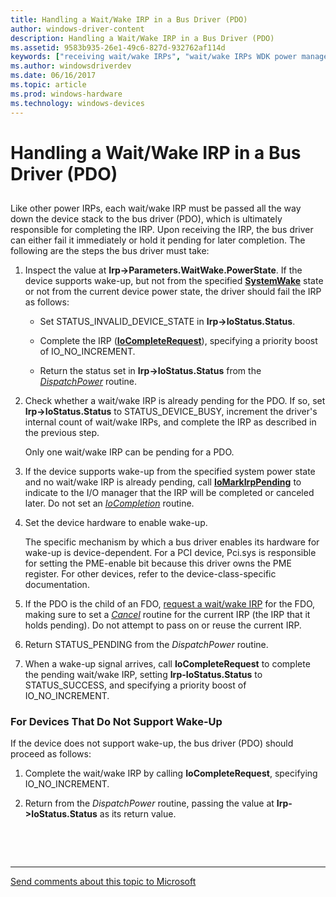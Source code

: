 ```yaml
---
title: Handling a Wait/Wake IRP in a Bus Driver (PDO)
author: windows-driver-content
description: Handling a Wait/Wake IRP in a Bus Driver (PDO)
ms.assetid: 9583b935-26e1-49c6-827d-932762af114d
keywords: ["receiving wait/wake IRPs", "wait/wake IRPs WDK power management , receiving", "bus drivers WDK power management"]
ms.author: windowsdriverdev
ms.date: 06/16/2017
ms.topic: article
ms.prod: windows-hardware
ms.technology: windows-devices
---
```


# Handling a Wait/Wake IRP in a Bus Driver (PDO)


## <a href="" id="ddk-handling-a-wait-wake-irp-in-a-bus-driver-pdo--kg"></a>


Like other power IRPs, each wait/wake IRP must be passed all the way down the device stack to the bus driver (PDO), which is ultimately responsible for completing the IRP. Upon receiving the IRP, the bus driver can either fail it immediately or hold it pending for later completion. The following are the steps the bus driver must take:

1.  Inspect the value at **Irp-&gt;Parameters.WaitWake.PowerState**. If the device supports wake-up, but not from the specified [**SystemWake**](systemwake.md) state or not from the current device power state, the driver should fail the IRP as follows:

    -   Set STATUS\_INVALID\_DEVICE\_STATE in **Irp-&gt;IoStatus.Status**.

    -   Complete the IRP ([**IoCompleteRequest**](https://msdn.microsoft.com/library/windows/hardware/ff548343)), specifying a priority boost of IO\_NO\_INCREMENT.

    -   Return the status set in **Irp-&gt;IoStatus.Status** from the [*DispatchPower*](https://msdn.microsoft.com/library/windows/hardware/ff543354) routine.

2.  Check whether a wait/wake IRP is already pending for the PDO. If so, set **Irp-&gt;IoStatus.Status** to STATUS\_DEVICE\_BUSY, increment the driver's internal count of wait/wake IRPs, and complete the IRP as described in the previous step.

    Only one wait/wake IRP can be pending for a PDO.

3.  If the device supports wake-up from the specified system power state and no wait/wake IRP is already pending, call [**IoMarkIrpPending**](https://msdn.microsoft.com/library/windows/hardware/ff549422) to indicate to the I/O manager that the IRP will be completed or canceled later. Do not set an [*IoCompletion*](https://msdn.microsoft.com/library/windows/hardware/ff548354) routine.

4.  Set the device hardware to enable wake-up.

    The specific mechanism by which a bus driver enables its hardware for wake-up is device-dependent. For a PCI device, Pci.sys is responsible for setting the PME-enable bit because this driver owns the PME register. For other devices, refer to the device-class-specific documentation.

5.  If the PDO is the child of an FDO, [request a wait/wake IRP](sending-a-wait-wake-irp.md) for the FDO, making sure to set a [*Cancel*](https://msdn.microsoft.com/library/windows/hardware/ff540742) routine for the current IRP (the IRP that it holds pending). Do not attempt to pass on or reuse the current IRP.

6.  Return STATUS\_PENDING from the *DispatchPower* routine.

7.  When a wake-up signal arrives, call **IoCompleteRequest** to complete the pending wait/wake IRP, setting **Irp-IoStatus.Status** to STATUS\_SUCCESS, and specifying a priority boost of IO\_NO\_INCREMENT.

### For Devices That Do Not Support Wake-Up

If the device does not support wake-up, the bus driver (PDO) should proceed as follows:

1.  Complete the wait/wake IRP by calling **IoCompleteRequest**, specifying IO\_NO\_INCREMENT.

2.  Return from the *DispatchPower* routine, passing the value at **Irp-&gt;IoStatus.Status** as its return value.

 

 


--------------------
[Send comments about this topic to Microsoft](mailto:wsddocfb@microsoft.com?subject=Documentation%20feedback%20%5Bkernel\kernel%5D:%20Handling%20a%20Wait/Wake%20IRP%20in%20a%20Bus%20Driver%20%28PDO%29%20%20RELEASE:%20%286/14/2017%29&body=%0A%0APRIVACY%20STATEMENT%0A%0AWe%20use%20your%20feedback%20to%20improve%20the%20documentation.%20We%20don't%20use%20your%20email%20address%20for%20any%20other%20purpose,%20and%20we'll%20remove%20your%20email%20address%20from%20our%20system%20after%20the%20issue%20that%20you're%20reporting%20is%20fixed.%20While%20we're%20working%20to%20fix%20this%20issue,%20we%20might%20send%20you%20an%20email%20message%20to%20ask%20for%20more%20info.%20Later,%20we%20might%20also%20send%20you%20an%20email%20message%20to%20let%20you%20know%20that%20we've%20addressed%20your%20feedback.%0A%0AFor%20more%20info%20about%20Microsoft's%20privacy%20policy,%20see%20http://privacy.microsoft.com/default.aspx. "Send comments about this topic to Microsoft")



